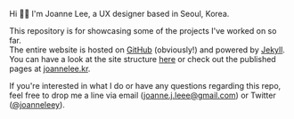 Hi 👋🏼 I'm Joanne Lee, a UX designer based in Seoul, Korea.

This repository is for showcasing some of the projects I've worked on so far.  
The entire website is hosted on [GitHub] (obviously!) and powered by [Jekyll].  
You can have a look at the site structure [here] or check out the published pages at [joannelee.kr].

If you're interested in what I do or have any questions regarding this repo, feel free to drop me a line via email (<joanne.j.leee@gmail.com>) or Twitter ([@joanneleey]).

[GitHub]: https://github.com
[Jekyll]: https://jekyllrb.com
[here]: https://github.com/joannelee/joannelee.github.io
[joannelee.kr]: https://joannelee.kr
[@joanneleey]: https://twitter.com/joanneleey